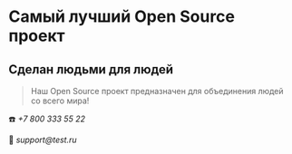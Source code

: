 # Самый лучший Open Source проект

## Сделан людьми для людей

> Наш Open Source проект предназначен для объединения людей со всего мира!

☎️ _+7 800 333 55 22_

📧 _support@test.ru_
